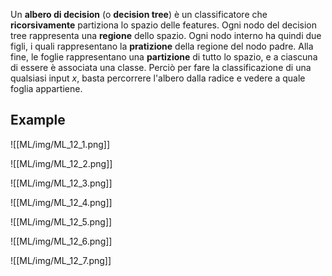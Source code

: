 Un **albero di decision** (o **decision tree**) è un classificatore che **ricorsivamente** partiziona lo spazio delle features.
Ogni nodo del decision tree rappresenta una **regione** dello spazio.
Ogni nodo interno ha quindi due figli, i quali rappresentano la **pratizione** della regione del nodo padre.
Alla fine, le foglie rappresentano una **partizione** di tutto lo spazio, e a ciascuna di essere è associata una classe.
Perciò per fare la classificazione di una qualsiasi input $x$, basta percorrere l'albero dalla radice e vedere a quale foglia appartiene.

## Example
![[ML/img/ML_12_1.png]]

![[ML/img/ML_12_2.png]]

![[ML/img/ML_12_3.png]]

![[ML/img/ML_12_4.png]]

![[ML/img/ML_12_5.png]]

![[ML/img/ML_12_6.png]]

![[ML/img/ML_12_7.png]]



